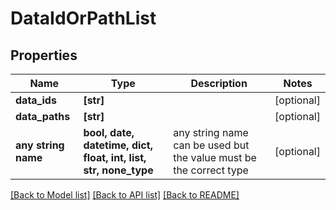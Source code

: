# DataIdOrPathList


## Properties
Name | Type | Description | Notes
------------ | ------------- | ------------- | -------------
**data_ids** | **[str]** |  | [optional] 
**data_paths** | **[str]** |  | [optional] 
**any string name** | **bool, date, datetime, dict, float, int, list, str, none_type** | any string name can be used but the value must be the correct type | [optional]

[[Back to Model list]](../README.md#documentation-for-models) [[Back to API list]](../README.md#documentation-for-api-endpoints) [[Back to README]](../README.md)


